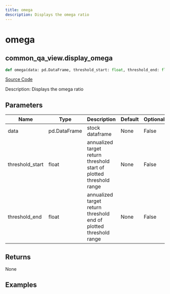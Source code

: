 ```yaml
---
title: omega
description: Displays the omega ratio
---
```

# omega

## common_qa_view.display_omega

```python
def omega(data: pd.DataFrame, threshold_start: float, threshold_end: float) -> None:
```
[Source Code](https://github.com/OpenBB-finance/OpenBBTerminal/tree/main/openbb_terminal/common/quantitative_analysis/qa_view.py#L1170)

Description: Displays the omega ratio

## Parameters

| Name | Type | Description | Default | Optional |
| ---- | ---- | ----------- | ------- | -------- |
| data | pd.DataFrame | stock dataframe | None | False |
| threshold_start | float | annualized target return threshold start of plotted threshold range | None | False |
| threshold_end | float | annualized target return threshold end of plotted threshold range | None | False |

## Returns

None

## Examples

